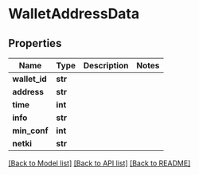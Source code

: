 # WalletAddressData

## Properties
Name | Type | Description | Notes
------------ | ------------- | ------------- | -------------
**wallet_id** | **str** |  | 
**address** | **str** |  | 
**time** | **int** |  | 
**info** | **str** |  | 
**min_conf** | **int** |  | 
**netki** | **str** |  | 

[[Back to Model list]](../README.md#documentation-for-models) [[Back to API list]](../README.md#documentation-for-api-endpoints) [[Back to README]](../README.md)



